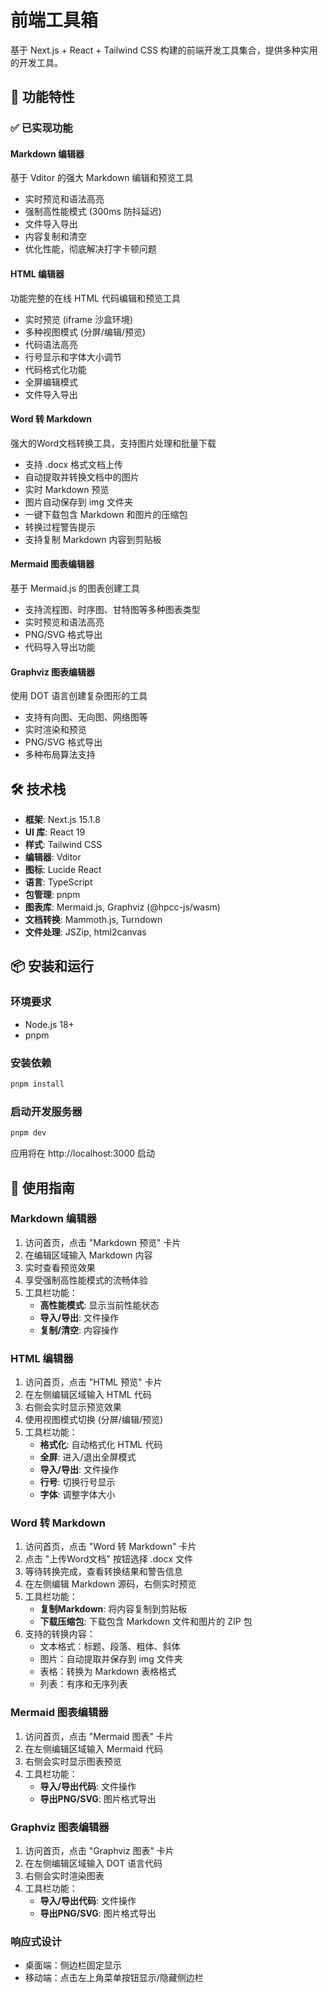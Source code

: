 # 前端工具箱

基于 Next.js + React + Tailwind CSS 构建的前端开发工具集合，提供多种实用的开发工具。

## 🚀 功能特性

### ✅ 已实现功能

#### Markdown 编辑器
基于 Vditor 的强大 Markdown 编辑和预览工具
- 实时预览和语法高亮
- 强制高性能模式 (300ms 防抖延迟)
- 文件导入导出
- 内容复制和清空
- 优化性能，彻底解决打字卡顿问题

#### HTML 编辑器
功能完整的在线 HTML 代码编辑和预览工具
- 实时预览 (iframe 沙盒环境)
- 多种视图模式 (分屏/编辑/预览)
- 代码语法高亮
- 行号显示和字体大小调节
- 代码格式化功能
- 全屏编辑模式
- 文件导入导出

#### Word 转 Markdown
强大的Word文档转换工具，支持图片处理和批量下载
- 支持 .docx 格式文档上传
- 自动提取并转换文档中的图片
- 实时 Markdown 预览
- 图片自动保存到 img 文件夹
- 一键下载包含 Markdown 和图片的压缩包
- 转换过程警告提示
- 支持复制 Markdown 内容到剪贴板

#### Mermaid 图表编辑器
基于 Mermaid.js 的图表创建工具
- 支持流程图、时序图、甘特图等多种图表类型
- 实时预览和语法高亮
- PNG/SVG 格式导出
- 代码导入导出功能

#### Graphviz 图表编辑器
使用 DOT 语言创建复杂图形的工具
- 支持有向图、无向图、网络图等
- 实时渲染和预览
- PNG/SVG 格式导出
- 多种布局算法支持

## 🛠️ 技术栈

- **框架**: Next.js 15.1.8
- **UI 库**: React 19
- **样式**: Tailwind CSS
- **编辑器**: Vditor
- **图标**: Lucide React
- **语言**: TypeScript
- **包管理**: pnpm
- **图表库**: Mermaid.js, Graphviz (@hpcc-js/wasm)
- **文档转换**: Mammoth.js, Turndown
- **文件处理**: JSZip, html2canvas

## 📦 安装和运行

### 环境要求
- Node.js 18+
- pnpm

### 安装依赖
```bash
pnpm install
```

### 启动开发服务器
```bash
pnpm dev
```

应用将在 http://localhost:3000 启动

## 🎯 使用指南

### Markdown 编辑器
1. 访问首页，点击 "Markdown 预览" 卡片
2. 在编辑区域输入 Markdown 内容
3. 实时查看预览效果
4. 享受强制高性能模式的流畅体验
5. 工具栏功能：
   - **高性能模式**: 显示当前性能状态
   - **导入/导出**: 文件操作
   - **复制/清空**: 内容操作

### HTML 编辑器
1. 访问首页，点击 "HTML 预览" 卡片
2. 在左侧编辑区域输入 HTML 代码
3. 右侧会实时显示预览效果
4. 使用视图模式切换 (分屏/编辑/预览)
5. 工具栏功能：
   - **格式化**: 自动格式化 HTML 代码
   - **全屏**: 进入/退出全屏模式
   - **导入/导出**: 文件操作
   - **行号**: 切换行号显示
   - **字体**: 调整字体大小

### Word 转 Markdown
1. 访问首页，点击 "Word 转 Markdown" 卡片
2. 点击 "上传Word文档" 按钮选择 .docx 文件
3. 等待转换完成，查看转换结果和警告信息
4. 在左侧编辑 Markdown 源码，右侧实时预览
5. 工具栏功能：
   - **复制Markdown**: 将内容复制到剪贴板
   - **下载压缩包**: 下载包含 Markdown 文件和图片的 ZIP 包
6. 支持的转换内容：
   - 文本格式：标题、段落、粗体、斜体
   - 图片：自动提取并保存到 img 文件夹
   - 表格：转换为 Markdown 表格格式
   - 列表：有序和无序列表

### Mermaid 图表编辑器
1. 访问首页，点击 "Mermaid 图表" 卡片
2. 在左侧编辑区域输入 Mermaid 代码
3. 右侧会实时显示图表预览
4. 工具栏功能：
   - **导入/导出代码**: 文件操作
   - **导出PNG/SVG**: 图片格式导出

### Graphviz 图表编辑器
1. 访问首页，点击 "Graphviz 图表" 卡片
2. 在左侧编辑区域输入 DOT 语言代码
3. 右侧会实时渲染图表
4. 工具栏功能：
   - **导入/导出代码**: 文件操作
   - **导出PNG/SVG**: 图片格式导出

### 响应式设计
- 桌面端：侧边栏固定显示
- 移动端：点击左上角菜单按钮显示/隐藏侧边栏
